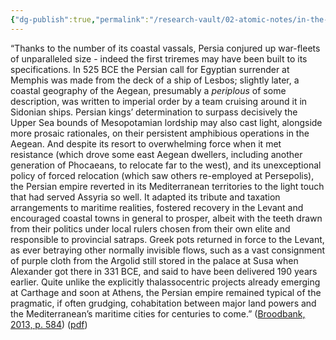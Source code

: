 ```yaml
---
{"dg-publish":true,"permalink":"/research-vault/02-atomic-notes/in-the-early-stages-persia-was-not-overly-onerous-on-its-coastal-vassal-states/"}
---
```


“Thanks to the number of its coastal vassals, Persia conjured up war-fleets of unparalleled size - indeed the first triremes may have been built to its specifications. In 525 BCE the Persian call for Egyptian surrender at Memphis was made from the deck of a ship of Lesbos; slightly later, a coastal geography of the Aegean, presumably a *periplous* of some description, was written to imperial order by a team cruising around it in Sidonian ships. Persian kings’ determination to surpass decisively the Upper Sea bounds of Mesopotamian lordship may also cast light, alongside more prosaic rationales, on their persistent amphibious operations in the Aegean. And despite its resort to overwhelming force when it met resistance (which drove some east Aegean dwellers, including another generation of Phocaeans, to relocate far to the west), and its unexceptional policy of forced relocation (which saw others re-employed at Persepolis), the Persian empire reverted in its Mediterranean territories to the light touch that had served Assyria so well. It adapted its tribute and taxation arrangements to maritime realities, fostered recovery in the Levant and encouraged coastal towns in general to prosper, albeit with the teeth drawn from their politics under local rulers chosen from their own elite and responsible to provincial satraps. Greek pots returned in force to the Levant, as ever betraying other normally invisible flows, such as a vast consignment of purple cloth from the Argolid still stored in the palace at Susa when Alexander got there in 331 BCE, and said to have been delivered 190 years earlier. Quite unlike the explicitly thalassocentric projects already emerging at Carthage and soon at Athens, the Persian empire remained typical of the pragmatic, if often grudging, cohabitation between major land powers and the Mediterranean’s maritime cities for centuries to come.” ([Broodbank, 2013, p. 584](zotero://select/library/items/IR54JIQG)) ([pdf](zotero://open-pdf/library/items/85K7BT2G?page=550&annotation=G9AW4EG5))